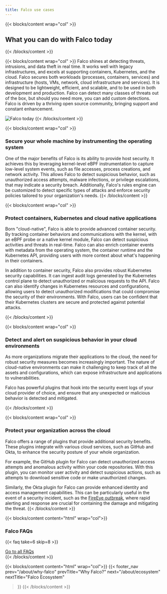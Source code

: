 ```yaml
---
title: Falco use cases
---
```


{{< blocks/content wrap="col" >}}
## What you can do with Falco today
{{< /blocks/content >}}

{{< blocks/content wrap="col" >}}
Falco shines at detecting threats, intrusions, and data theft in real time. It works well with legacy infrastructures, and excels at supporting containers, Kubernetes, and the cloud. Falco secures both workloads (processes, containers, services) and infrastructure (hosts, VMs, network, cloud infrastructure and services). It is designed to be lightweight, efficient, and scalable, and to be used in both development and production. Falco can detect many classes of threats out of the box, but should you need more, you can add custom detections. Falco is driven by a thriving open source community, bringing support and constant enhancement.

![Falco today](/img/about/falco_today.svg#img-fit)
{{< /blocks/content >}}

{{< blocks/content wrap="col" >}}
### Secure your whole machine by instrumenting the operating system

One of the major benefits of Falco is its ability to provide host security. It achieves this by leveraging kernel-level eBPF instrumentation to capture low-level system events, such as file accesses, process creations, and network activity. This allows Falco to detect suspicious behavior, such as unauthorized access attempts, malware infections, or privilege escalations, that may indicate a security breach. Additionally, Falco's rules engine can be customized to detect specific types of attacks and enforce security policies tailored to your organization's needs.
{{< /blocks/content >}}

{{< blocks/content wrap="col" >}}
### Protect containers, Kubernetes and cloud native applications

Born "cloud-native",  Falco is able to provide advanced container security. By tracking container behaviors and communications with the kernel, with an eBPF probe or a native kernel module, Falco can detect suspicious activities and threats in real-time. Falco can also enrich container events with metadata from the operating system, the container runtime and the Kubernetes API, providing users with more context about what's happening in their containers.

In addition to container security, Falco also provides robust Kubernetes security capabilities. It can ingest audit logs generated by the Kubernetes control plane to detect unauthorized or malicious requests to the API. Falco can also identify changes in Kubernetes resources and configurations, allowing users to detect unauthorized modifications that could compromise the security of their environments. With Falco, users can be confident that their Kubernetes clusters are secure and protected against potential attacks.

{{< /blocks/content >}}

{{< blocks/content wrap="col" >}}
### Detect and alert on suspicious behavior in your cloud environments

As more organizations migrate their applications to the cloud, the need for robust security measures becomes increasingly important. The nature of cloud-native environments can make it challenging to keep track of all the assets and configurations, which can expose infrastructure and applications to vulnerabilities.

Falco has powerful plugins that hook into the security event logs of your cloud provider of choice, and ensure that any unexpected or malicious behavior is detected and mitigated.

{{< /blocks/content >}}

{{< blocks/content wrap="col" >}}
### Protect your organization across the cloud

Falco offers a range of plugins that provide additional security benefits. These plugins integrate with various cloud services, such as GitHub and Okta, to enhance the security posture of your whole organization.

For example, the GitHub plugin for Falco can detect unauthorized access attempts and anomalous activity within your code repositories. With this plugin, you can monitor user activity and detect suspicious actions, such as attempts to download sensitive code or make unauthorized changes.

Similarly, the Okta plugin for Falco can provide enhanced identity and access management capabilities. This can be particularly useful in the event of a security incident, such as the [FireEye outbreak](https://www.nytimes.com/2020/12/08/technology/fireeye-hacked-russians.html), where rapid alerting and response are crucial for containing the damage and mitigating the threat.
{{< /blocks/content >}}

{{< blocks/content content="html" wrap="col">}}
<h3 class="mb-3">Falco FAQs</h3>
  <div class="grid-1 gap-3">

{{< faq take=6 skip=8 >}}

  </div>

  <div class="text-center mt-5">
    <a href="/about/faq/" class="text-center btn btn-primary btn-lg">Go to all FAQs</a>
  </div>
{{< /blocks/content >}}

<!-- TODO: uncomment this section when the redesign is ready -->
<!-- {{< blocks/content content="html" wrap="col">}}
{{< feedback >}}
{{< /blocks/content >}} -->

{{< blocks/content content="html" wrap="col">}}
{{< footer_nav 
  prev="/about/why-falco"
  prevTitle="Why Falco?"
  next="/about/ecosystem" 
  nextTitle="Falco Ecosystem" 
>}}
{{< /blocks/content >}}
